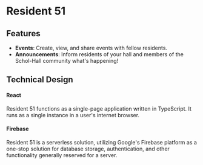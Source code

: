 # Resident 51

## Features

* **Events**: Create, view, and share events with fellow residents.
* **Announcements**: Inform residents of your hall and members of the Schol-Hall community what's happening!

## Technical Design

#### React

Resident 51 functions as a single-page application written in TypeScript. It runs as a single instance in a user's internet browser.

#### Firebase

Resident 51 is a serverless solution, utilizing Google's Firebase platform as a one-stop solution for database storage, authentication, and other functionality generally reserved for a server.
